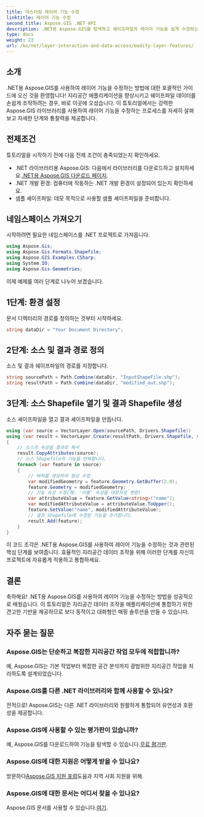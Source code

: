 ```yaml
---
title: 마스터링 레이어 기능 수정
linktitle: 레이어 기능 수정
second_title: Aspose.GIS .NET API
description: .NET용 Aspose.GIS를 탐색하고 쉐이프파일의 레이어 기능을 쉽게 수정하는 기술을 익히세요. 정확하고 쉽게 지리공간 애플리케이션을 강화하세요.
type: docs
weight: 23
url: /ko/net/layer-interaction-and-data-access/modify-layer-features/
---
```

## 소개
.NET용 Aspose.GIS를 사용하여 레이어 기능을 수정하는 방법에 대한 포괄적인 가이드에 오신 것을 환영합니다! 지리공간 애플리케이션을 향상시키고 쉐이프파일 데이터를 손쉽게 조작하려는 경우, 바로 이곳에 오셨습니다. 이 튜토리얼에서는 강력한 Aspose.GIS 라이브러리를 사용하여 레이어 기능을 수정하는 프로세스를 자세히 살펴보고 자세한 단계와 통찰력을 제공합니다.
## 전제조건
튜토리얼을 시작하기 전에 다음 전제 조건이 충족되었는지 확인하세요.
-  .NET 라이브러리용 Aspose.GIS: 다음에서 라이브러리를 다운로드하고 설치하세요.[.NET용 Aspose.GIS 다운로드 페이지](https://releases.aspose.com/gis/net/).
- .NET 개발 환경: 컴퓨터에 작동하는 .NET 개발 환경이 설정되어 있는지 확인하세요.
- 샘플 셰이프파일: 데모 목적으로 사용할 샘플 셰이프파일을 준비합니다.
## 네임스페이스 가져오기
시작하려면 필요한 네임스페이스를 .NET 프로젝트로 가져옵니다.
```csharp
using Aspose.Gis;
using Aspose.Gis.Formats.Shapefile;
using Aspose.GIS.Examples.CSharp;
using System.IO;
using Aspose.Gis.Geometries;
```
이제 예제를 여러 단계로 나누어 보겠습니다.
## 1단계: 환경 설정
문서 디렉터리의 경로를 정의하는 것부터 시작하세요.
```csharp
string dataDir = "Your Document Directory";
```
## 2단계: 소스 및 결과 경로 정의
소스 및 결과 쉐이프파일의 경로를 지정합니다.
```csharp
string sourcePath = Path.Combine(dataDir, "InputShapeFile.shp");
string resultPath = Path.Combine(dataDir, "modified_out.shp");
```
## 3단계: 소스 Shapefile 열기 및 결과 Shapefile 생성
소스 셰이프파일을 열고 결과 셰이프파일을 만듭니다.
```csharp
using (var source = VectorLayer.Open(sourcePath, Drivers.Shapefile))
using (var result = VectorLayer.Create(resultPath, Drivers.Shapefile, source.SpatialReferenceSystem))
{
    // 소스의 속성을 결과로 복사
    result.CopyAttributes(source);
    // 소스 Shapefile의 기능을 반복합니다.
    foreach (var feature in source)
    {
        // 버퍼를 생성하여 형상 수정
        var modifiedGeometry = feature.Geometry.GetBuffer(2.0);
        feature.Geometry = modifiedGeometry;
        // 기능 속성 수정(예: '이름' 속성을 대문자로 변환)
        var attributeValue = feature.GetValue<string>("name");
        var modifiedAttributeValue = attributeValue.ToUpper();
        feature.SetValue("name", modifiedAttributeValue);
        // 결과 Shapefile에 수정된 기능을 추가합니다.
        result.Add(feature);
    }
}
```
이 코드 조각은 .NET용 Aspose.GIS를 사용하여 레이어 기능을 수정하는 것과 관련된 핵심 단계를 보여줍니다. 효율적인 지리공간 데이터 조작을 위해 이러한 단계를 자신의 프로젝트에 자유롭게 적용하고 통합하세요.
## 결론
축하해요! .NET용 Aspose.GIS를 사용하여 레이어 기능을 수정하는 방법을 성공적으로 배웠습니다. 이 튜토리얼은 지리공간 데이터 조작을 애플리케이션에 통합하기 위한 견고한 기반을 제공하므로 보다 동적이고 대화형인 매핑 솔루션을 만들 수 있습니다.
## 자주 묻는 질문
### Aspose.GIS는 단순하고 복잡한 지리공간 작업 모두에 적합합니까?
예, Aspose.GIS는 기본 작업부터 복잡한 공간 분석까지 광범위한 지리공간 작업을 처리하도록 설계되었습니다.
### Aspose.GIS를 다른 .NET 라이브러리와 함께 사용할 수 있나요?
전적으로! Aspose.GIS는 다른 .NET 라이브러리와 원활하게 통합되어 유연성과 호환성을 제공합니다.
### Aspose.GIS에 사용할 수 있는 평가판이 있습니까?
 예, Aspose.GIS를 다운로드하여 기능을 탐색할 수 있습니다.[무료 평가판](https://releases.aspose.com/).
### Aspose.GIS에 대한 지원은 어떻게 받을 수 있나요?
 방문하다[Aspose.GIS 지원 포럼](https://forum.aspose.com/c/gis/33)도움과 지역 사회 지원을 위해.
### Aspose.GIS에 대한 문서는 어디서 찾을 수 있나요?
 Aspose.GIS 문서를 사용할 수 있습니다.[여기](https://reference.aspose.com/gis/net/).